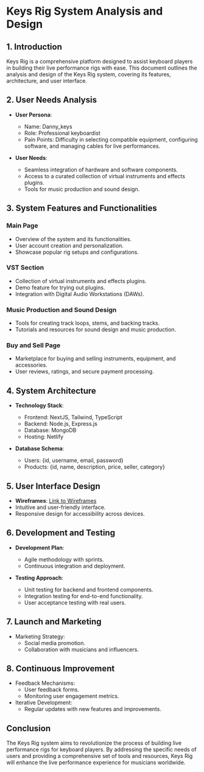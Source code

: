 # Keys Rig System Analysis and Design

## 1. Introduction

Keys Rig is a comprehensive platform designed to assist keyboard players in building their live performance rigs with ease. This document outlines the analysis and design of the Keys Rig system, covering its features, architecture, and user interface.

## 2. User Needs Analysis

- **User Persona**:

  - Name: Danny_keys
  - Role: Professional keyboardist
  - Pain Points: Difficulty in selecting compatible equipment, configuring software, and managing cables for live performances.

- **User Needs**:
  - Seamless integration of hardware and software components.
  - Access to a curated collection of virtual instruments and effects plugins.
  - Tools for music production and sound design.

## 3. System Features and Functionalities

### Main Page

- Overview of the system and its functionalities.
- User account creation and personalization.
- Showcase popular rig setups and configurations.

### VST Section

- Collection of virtual instruments and effects plugins.
- Demo feature for trying out plugins.
- Integration with Digital Audio Workstations (DAWs).

### Music Production and Sound Design

- Tools for creating track loops, stems, and backing tracks.
- Tutorials and resources for sound design and music production.

### Buy and Sell Page

- Marketplace for buying and selling instruments, equipment, and accessories.
- User reviews, ratings, and secure payment processing.

## 4. System Architecture

- **Technology Stack**:

  - Frontend: NextJS, Tailwind, TypeScript
  - Backend: Node.js, Express.js
  - Database: MongoDB
  - Hosting: Netlify

- **Database Schema**:
  - Users: {id, username, email, password}
  - Products: {id, name, description, price, seller, category}

## 5. User Interface Design

- **Wireframes**: [Link to Wireframes](#)
- Intuitive and user-friendly interface.
- Responsive design for accessibility across devices.

## 6. Development and Testing

- **Development Plan**:

  - Agile methodology with sprints.
  - Continuous integration and deployment.

- **Testing Approach**:
  - Unit testing for backend and frontend components.
  - Integration testing for end-to-end functionality.
  - User acceptance testing with real users.

## 7. Launch and Marketing

- Marketing Strategy:
  - Social media promotion.
  - Collaboration with musicians and influencers.

## 8. Continuous Improvement

- Feedback Mechanisms:
  - User feedback forms.
  - Monitoring user engagement metrics.
- Iterative Development:
  - Regular updates with new features and improvements.

## Conclusion

The Keys Rig system aims to revolutionize the process of building live performance rigs for keyboard players. By addressing the specific needs of users and providing a comprehensive set of tools and resources, Keys Rig will enhance the live performance experience for musicians worldwide.
